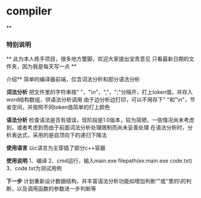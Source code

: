 # compiler

 **

### 特别说明
** 
此为本人练手项目，很多地方蹩脚，欢迎大家提出宝贵意见
只看最新日期的文件夹，因为我是每天写一点
 **

介绍** 
简单的编译器前端，仅含词法分析和部分语法分析


 **词法分析** 
把文件里的字符串按" "，"\n"，","，";"分隔开，打上token值，并存入word结构数组，供语法分析调用
由于边分析边打印，可以不用存下" "和"\n"，节省空间，并按照不同token值简单的打上颜色

 **语法分析** 
检查语法是否有错误，现阶段是1.0版本，较为简陋，一些情况尚未考虑到，或者考虑到而由于前面词法分析处理限制而尚未妥善处理
在语法分析时，分析表达式，采用的是自顶向下的递归下降法

 **使用语言** 
以c语言为主穿插了部分c++容器



 **使用说明** 
1、编译
2、cmd运行，输入main.exe filepath(ex:main.exe code.txt)
3、code.txt为测试用例

 **下一步** 
计划重新设计数据结构，并丰富语法分析功能如增加判断“”或‘’里的\的判断，以及调用函数的参数进一步判断等
